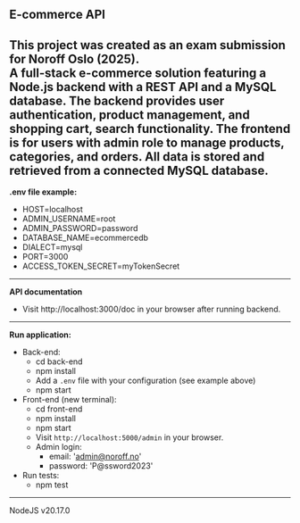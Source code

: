 ## E-commerce API
This project was created as an exam submission for Noroff Oslo (2025).  
A full-stack e-commerce solution featuring a Node.js backend with a REST API and a MySQL database. The backend provides user authentication, product management, and shopping cart, search functionality. The frontend is for users with admin role to manage products, categories, and orders. All data is stored and retrieved from a connected MySQL database.
---

**.env file example:**
- HOST=localhost
- ADMIN_USERNAME=root
- ADMIN_PASSWORD=password
- DATABASE_NAME=ecommercedb
- DIALECT=mysql
- PORT=3000
- ACCESS_TOKEN_SECRET=myTokenSecret
---

**API documentation**
- Visit http://localhost:3000/doc in your browser after running backend.
---

**Run application:**
- Back-end:
    - cd back-end
    - npm install
    - Add a `.env` file with your configuration (see example above)
    - npm start
- Front-end (new terminal): 
    - cd front-end
    - npm install
    - npm start
    - Visit `http://localhost:5000/admin` in your browser.
    - Admin login: 
        - email: 'admin@noroff.no'
        - password: 'P@ssword2023'
- Run tests:
    - npm test
---

NodeJS v20.17.0
